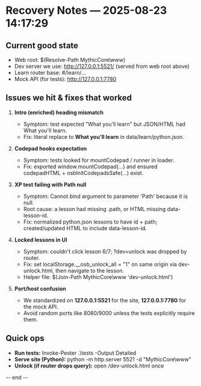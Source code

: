 # Recovery Notes — 2025-08-23 14:17:29

## Current good state
- Web root: $(Resolve-Path MythicCore\www)
- Dev server we use: http://127.0.0.1:5521/ (served from web root above)
- Learn router base: #/learn/...
- Mock API (for tests): http://127.0.0.1:7780

## Issues we hit & fixes that worked
1) **Intro (enriched) heading mismatch**
   - Symptom: test expected "What you'll learn" but JSON/HTML had What you\'ll learn.
   - Fix: literal replace to **What you'll learn** in data/learn/python.json.

2) **Codepad hooks expectation**
   - Symptom: tests looked for mountCodepad / runner in loader.
   - Fix: exported window.mountCodepad(...) and ensured codepadHTML + osbInitCodepadsSafe(...) exist.

3) **XP test failing with Path null**
   - Symptom: Cannot bind argument to parameter 'Path' because it is null.
   - Root cause: a lesson had missing .path, or HTML missing data-lesson-id.
   - Fix: normalized python.json lessons to have id + path; created/updated HTML to include data-lesson-id.

4) **Locked lessons in UI**
   - Symptom: couldn't click lesson 6/7; ?dev=unlock was dropped by router.
   - Fix: set localStorage.__osb_unlock_all = "1" on same origin via dev-unlock.html, then navigate to the lesson.
   - Helper file: $(Join-Path MythicCore\www 'dev-unlock.html')

5) **Port/host confusion**
   - We standardized on **127.0.0.1:5521** for the site, **127.0.0.1:7780** for the mock API.
   - Avoid random ports like 8080/9000 unless the tests explicitly require them.

## Quick ops
- **Run tests:** Invoke-Pester .\tests -Output Detailed
- **Serve site (Python):** python -m http.server 5521 -d "MythicCore\www"
- **Unlock (if router drops query):** open /dev-unlock.html once

-- end --